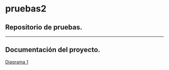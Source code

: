 # pruebas2

## Repositorio de pruebas.
-----------
## Documentación del proyecto.
[Diagrama 1](https://github.com/Orbenit/pruebas2/blob/main/doc/diagramas/pruebaflujouml.drawio.html)
